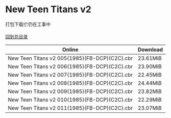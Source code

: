 # New Teen Titans v2

打包下载📦仍在工事中

[回到总目录](/Catalogs.md)







Online | Download
--- | ---
New Teen Titans v2 005(1985)(FB-DCP)(C2C).cbr | 23.61MiB
New Teen Titans v2 006(1985)(FB-DCP)(C2C).cbr | 23.90MiB
New Teen Titans v2 007(1985)(FB-DCP)(C2C).cbr | 22.45MiB
New Teen Titans v2 008(1985)(FB-DCP)(C2C).cbr | 24.44MiB
New Teen Titans v2 009(1985)(FB-DCP)(C2C).cbr | 23.82MiB
New Teen Titans v2 010(1985)(FB-DCP)(C2C).cbr | 22.29MiB
New Teen Titans v2 011(1985)(FB-DCP)(C2C).cbr | 23.07MiB